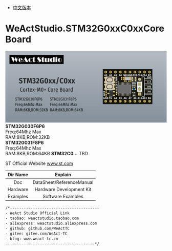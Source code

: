 * [中文版本](./README_zh.md)
# WeActStudio.STM32G0xxC0xxCoreBoard
![display](Images/1.png)
**STM32G030F6P6**  
Freq:64Mhz Max  
RAM:8KB,ROM:32KB  
**STM32G031F8P6**  
Freq:64Mhz Max  
RAM:8KB,ROM:64KB 
**STM32C0...**
TBD   

ST Official Website www.st.com

|Dir Name|Explain|
| :--:|:--:|
|Doc|DataSheet/ReferenceManual|
|Hardware|Hardware Development Kit|
|Examples|Software Examples|

```
/*---------------------------------------
- WeAct Studio Official Link
- taobao: weactstudio.taobao.com
- aliexpress: weactstudio.aliexpress.com
- github: github.com/WeActTC
- gitee: gitee.com/WeAct-TC
- blog: www.weact-tc.cn
---------------------------------------*/
```